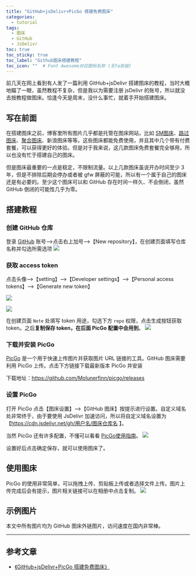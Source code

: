 ```yaml
---
title: "GitHub+jsDelivr+PicGo 搭建免费图床"
categories:
  - tutorial
tags:
  - 图床
  - GitHub
  - JsDelivr
toc: true
toc_sticky: true
toc_label: "Github图床搭建教程"
toc_icon: ""  # Font Awesome对应图标名称 (无fa前缀)	
---
```


前几天在网上看到有人发了一篇利用 GitHub+jsDelivr 搭建图床的教程，当时大概地瞄了一眼，虽然教程不复杂，但是我以为需要注册 jsDelivr 的账号，所以就没去按教程做图床。恰逢今天是周末，没什么事忙，就着手开始搭建图床。

## 写在前面
在搭建图床之前，博客里所有图片几乎都是托管在图床网站，比如 [SM图床](https://sm.ms/)、[路过图床](https://imgchr.com/)、[聚合图床](https://www.superbed.cn/)、新浪图床等等。这些图床都能免费使用，并且其中几个带有付费套餐，可以获得更好的体验。但是对于我来说，这几款图床免费套餐完全够用，所以也没有忙于搭建自己的图床。

但是图床最重要的一点是稳定，不限制流量。以上几款图床虽说开办时间至少 3 年，但是不排除后期会停办或者被 gfw 屏蔽的可能，所以有一个属于自己的图床还是有必要的。至少这个图床可以和 GitHub 存在时间一样久、不会倒闭，虽然 GitHub 倒闭的可能性几乎为零。

## 搭建教程

### 创建 GitHub 仓库
登录 [GitHub][1] 账号-->点击右上加号-->【New repository】，在创建页面填写仓库名称并勾选所需选项
![](https://cdn.jsdelivr.net/gh/sunete/imghost/imgcreat-a-new-repository.png)

### 获取 access token
点击头像-->【setting】-->【Developer settings】-->【Personal access tokens】-->【Generate new token】

![](https://cdn.jsdelivr.net/gh/sunete/imghost/imgdeveloper-settings.png)

![](https://cdn.jsdelivr.net/gh/sunete/imghost/imggenerate-new-token.png)

在创建页面 `Note` 处填写 token 用途，勾选下方 `repo` 权限，点击生成按钮获取 token。之后**复制保存 token，在后面 PicGo 配置中会用到**。
![](https://cdn.jsdelivr.net/gh/sunete/imghost/imgnote-and-scopes.png)

### 下载并安装 PicGo
[PicGo](https://github.com/Molunerfinn/PicGo) 是一个用于快速上传图片并获取图片 URL 链接的工具。GitHub 图床需要利用 PicGo 上传。点击下方链接下载最新版本 PicGo 并安装

下载地址：<https://github.com/Molunerfinn/picgo/releases>

### 设置 PicGo
打开 PicGo 点击【图床设置】-->【GitHub 图床】按提示进行设置。自定义域名处非常终于，由于要使用 JsDelivr 加速访问，所以将自定义域名设置为【https://cdn.jsdelivr.net/gh/用户名/图床仓库名 】。

当然 PicGo 还有许多配置，不懂可以看看 [PicGo使用指南](https://picgo.github.io/PicGo-Doc/zh/guide/)。
![](https://cdn.jsdelivr.net/gh/sunete/imghost/imgPicGo-setting.png)

设置好后点击确定保存，就可以使用图床了。

## 使用图床
PicGo 的使用非常简单，可以拖拽上传、剪贴板上传或者选择文件上传。图片上传完成后会有提示，图片相关链接可以在相册中点击复制。
![](https://cdn.jsdelivr.net/gh/sunete/imghost/img20200412194904.png)

## 示例图片
本文中所有图片均为 GitHub 图床外链图片，访问速度在国内非常棒。

-------------------

## 参考文章

- [《GitHub+jsDelivr+PicGo 搭建免费图床》](https://segmentfault.com/a/1190000020240864)

[1]: https://github.com/